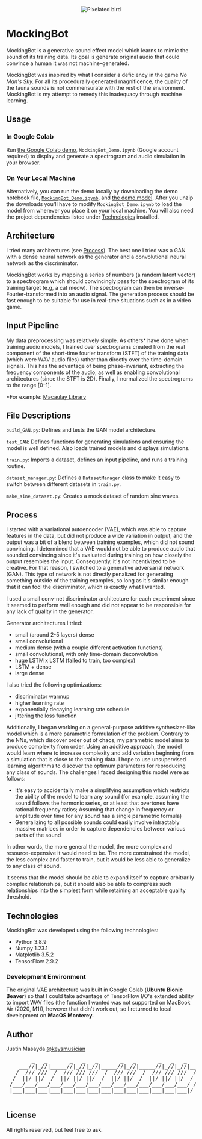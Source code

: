 <div align="center">
    <img src="https://user-images.githubusercontent.com/74752740/190259121-0f200bc3-d668-4e52-bbdf-43888bdc4817.jpg" alt="Pixelated bird">
</div>

# MockingBot
MockingBot is a generative sound effect model which learns to mimic the sound of its training data. Its goal is generate original audio that could convince a human it was not machine-generated.

MockingBot was inspired by what I consider a deficiency in the game *No Man's Sky.* For all its procedurally generated magnificence, the quality of the fauna sounds is not commensurate with the rest of the environment. MockingBot is my attempt to remedy this inadequacy through machine learning.

## Usage
### In Google Colab
Run [the Google Colab demo](https://colab.research.google.com/drive/1O0A5DRFeGcS6ns4gEVVU-dno8D2LkEQ6?usp=sharing), `MockingBot_Demo.ipynb` (Google account required) to display and generate a spectrogram and audio simulation in your browser.

### On Your Local Machine
Alternatively, you can run the demo locally by downloading the demo notebook file, [`MockingBot_Demo.ipynb`](https://github.com/keysmusician/MockingBot/blob/main/MockingBot_Demo.ipynb), and [the demo model](https://drive.google.com/drive/folders/1Xe09PWARV-q_iMpH0jnRMhW2vS39OYtb?usp=sharing). After you unzip the downloads you'll have to modify `MockingBot_Demo.ipynb` to load the model from wherever you place it on your local machine. You will also need the project dependencies listed under [Technologies](#technologies) installed.

## Architecture
I tried many architectures (see [Process](#process)). The best one I tried was a GAN with a dense neural network as the generator and a convolutional neural network as the discriminator.

MockingBot works by mapping a series of numbers (a random latent vector) to a spectrogram which should convincingly pass for the spectrogram of its training target (e.g, a cat meow). The spectrogram can then be inverse-Fourier-transformed into an audio signal. The generation process should be fast enough to be suitable for use in real-time situations such as in a video game.

## Input Pipeline
My data preprocessing was relatively simple. As others* have done when training audio models, I trained over spectrograms created from the real component of the short-time fourier transform (STFT) of the training data (which were WAV audio files) rather than directly over the time-domain signals. This has the advantage of being phase-invariant, extracting the frequency components of the audio, as well as enabling convolutional architectures (since the STFT is 2D). Finally, I normalized the spectrograms to the range [0–1].

*For example:
[Macaulay Library](https://www.macaulaylibrary.org/2021/07/19/from-sound-to-images-part-1-a-deep-dive-on-spectrogram-creation/)

## File Descriptions
`build_GAN.py`: Defines and tests the GAN model architecture.

`test_GAN`: Defines functions for generating simulations and ensuring the model is well defined. Also loads trained models and displays simulations.

`train.py`: Imports a dataset, defines an input pipeline, and runs a training routine.

`dataset_manager.py`: Defines a `DatasetManager` class to make it easy to switch between different datasets in `train.py`.

`make_sine_dataset.py`: Creates a mock dataset of random sine waves.

## Process
I started with a variational autoencoder (VAE), which was able to capture features in the data, but did not produce a wide variation in output, and the output was a bit of a blend between training examples, which did not sound convincing. I determined that a VAE would not be able to produce audio that sounded convincing since it's evaluated during training on how closely the output resembles the input. Consequently, it's not incentivized to be creative. For that reason, I switched to a generative adversarial network (GAN). This type of network is not directly penalized for generating something outside of the training examples, so long as it's similar enough that it can fool the discriminator, which is exactly what I wanted.

I used a small conv-net discriminator architecture for each experiment since it seemed to perform well enough and did not appear to be responsible for any lack of quality in the generator.

Generator architectures I tried:
- small (around 2-5 layers) dense
- small convolutional
- medium dense (with a couple different activation functions)
- small convolutional, with only time-domain deconvolution
- huge LSTM x LSTM (failed to train, too complex)
- LSTM + dense
- large dense

I also tried the following optimizations:
- discriminator warmup
- higher learning rate
- exponentially decaying learning rate schedule
- jittering the loss function

Additionally, I began working on a general-purpose additive synthesizer-like model which is a more parametric formulation of the problem. Contrary to the NNs, which discover order out of chaos, my parametric model aims to produce complexity from order. Using an additive approach, the model would learn where to increase complexity and add variation beginning from a simulation that is close to the training data. I hope to use unsupervised learning algorithms to discover the optimum parameters for reproducing any class of sounds. The challenges I faced designing this model were as follows:
- It's easy to accidentally make a simplifying assumption which restricts the ability of the model to learn any sound (for example, assuming the sound follows the harmonic series, or at least that overtones have rational frequency ratios; Assuming that change in frequency or amplitude over time for any sound has a single parametric formula)
- Generalizing to all possible sounds could easily involve intractably massive matrices in order to capture dependencies between various parts of the sound

In other words, the more general the model, the more complex and resource-expensive it would need to be. The more constrained the model, the less complex and faster to train, but it would be less able to generalize to any class of sound.

It seems that the model should be able to expand itself to capture arbitrarily complex relationships, but it should also be 
able to compress such relationships into the simplest form while retaining an acceptable quality threshold.

## Technologies
MockingBot was developed using the following technologies:
- Python 3.8.9
- Numpy 1.23.1
- Matplotlib 3.5.2
- TensorFlow 2.9.2

### Development Environment
The original VAE architecture was built in Google Colab (**Ubuntu Bionic Beaver**) so that I could take advantage of TensorFlow I/O's extended ability to import WAV files (the function I wanted was not supported on MacBook Air (2020, M1)), however that didn't work out, so I returned to local development on **MacOS Monterey.**

## Author
Justin Masayda [@keysmusician](https://github.com/keysmusician)
<div align="center">
<pre>
        _   _       _   _   _       _   _       _   _   _     
    ___//|_//|_____//|_//|_//|_____//|_//|_____//|_//|_//|___ 
   /  /// ///  /  /// /// ///  /  /// ///  /  /// /// ///  / |
  /  ||/ ||/  /  ||/ ||/ ||/  /  ||/ ||/  /  ||/ ||/ ||/  / / 
 /___/___/___/___/___/___/___/___/___/___/___/___/___/___/ /  
 |___|___|___|___|___|___|___|___|___|___|___|___|___|___|/   
 
</pre>
</div>

## License

All rights reserved, but feel free to ask.
